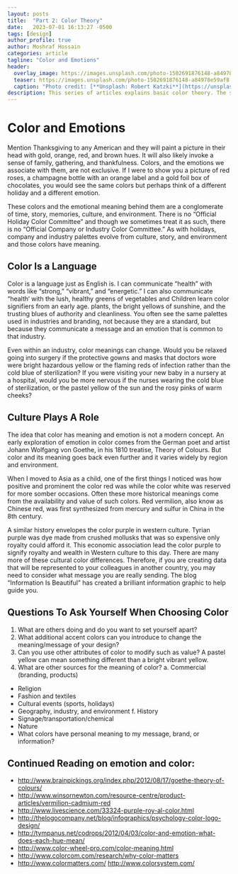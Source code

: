 ```yaml
---
layout: posts
title:  "Part 2: Color Theory"
date:   2023-07-01 16:13:27 -0500
tags: [design]
author_profile: true
author: Moshraf Hossain
categories: article
tagline: "Color and Emotions"
header:
  overlay_image: https://images.unsplash.com/photo-1502691876148-a84978e59af8
  teaser: https://images.unsplash.com/photo-1502691876148-a84978e59af8
  caption: "Photo credit: [**Unsplash: Robert Katzki**](https://unsplash.com/@ro_ka)"
description: This series of articles explains basic color theory. The second post explores color and emotions.
---
```

# Color and Emotions
Mention Thanksgiving to any American and they will paint a picture in their head with gold, orange, red, and brown hues. It will also likely invoke a sense of family, gathering, and thankfulness. Colors, and the emotions we associate with them, are not exclusive. If I were to show you a picture of red roses, a champagne bottle with an orange label and a gold foil box of chocolates, you would see the same colors but perhaps think of a different holiday and a different emotion.

These colors and the emotional meaning behind them are a conglomerate of time, story, memories, culture, and environment. There is no “Official Holiday Color Committee” and though we sometimes treat it as such, there is no “Official Company or Industry Color Committee.” As with holidays, company and industry palettes evolve from culture, story, and environment and those colors have meaning.

## Color Is a Language
Color is a language just as English is. I can communicate “health” with words like “strong,” “vibrant,” and “energetic.” I can also communicate “health‘ with the lush, healthy greens of vegetables and
Children learn color signifiers from an early age.
plants, the bright yellows of sunshine, and the trusting blues of authority and cleanliness. You often see the same palettes used in industries and branding, not because they are a standard, but because they communicate a message and an emotion that is common to that industry.

Even within an industry, color meanings can change. Would you be relaxed going into surgery if the protective gowns and masks that doctors wore were bright hazardous yellow or the flaming reds of infection rather than the cold blue of sterilization? If you were visiting your new baby in a nursery at a hospital, would you be more nervous if the nurses wearing the cold blue of sterilization, or the pastel yellow of the sun and the rosy pinks of warm cheeks?

## Culture Plays A Role
The idea that color has meaning and emotion is not a modern concept. An early exploration of emotion in color comes from the German poet and artist Johann Wolfgang von Goethe, in his 1810 treatise, Theory of Colours. But color and its meaning goes back even further and it varies widely by region and environment.

When I moved to Asia as a child, one of the first things I noticed was how positive and prominent the color red was while the color white was reserved for more somber occasions. Often these more historical meanings come from the availability and value of such colors. Red vermilion, also know as Chinese red, was first synthesized from mercury and sulfur in China in the 8th century.

A similar history envelopes the color purple in western culture. Tyrian purple was dye made from crushed mollusks that was so expensive only royalty could afford it. This economic association lead the color purple to signify royalty and wealth in Western culture to this day. There are many more of these cultural color differences. Therefore, if
you are creating data that will be represented to your colleagues in another country, you may need to consider what message you are really sending. The blog “Information Is Beautiful” has created a brilliant information graphic to help guide you.

## Questions To Ask Yourself When Choosing Color
1. What are others doing and do you want to set yourself apart?
2. What additional accent colors can you introduce to change the meaning/message of your design?
3. Can you use other attributes of color to modify such as value? A pastel yellow can mean something different than a bright vibrant yellow.
4. What are other sources for the meaning of color? a. Commercial (branding, products)
* Religion
* Fashion and textiles
* Cultural events (sports, holidays)
* Geography, industry, and environment f. History
* Signage/transportation/chemical
* Nature
* What colors have personal meaning to my message, brand, or information?

## Continued Reading on emotion and color:
* http://www.brainpickings.org/index.php/2012/08/17/goethe-theory-of-colours/
* http://www.winsornewton.com/resource-centre/product-articles/vermilion-cadmium-red
* http://www.livescience.com/33324-purple-roy-al-color.html
* http://thelogocompany.net/blog/infographics/psychology-color-logo-design/
* http://tympanus.net/codrops/2012/04/03/color-and-emotion-what-does-each-hue-mean/
* http://www.color-wheel-pro.com/color-meaning.html
* http://www.colorcom.com/research/why-color-matters
* http://www.colormatters.com/ http://www.colorsystem.com/
